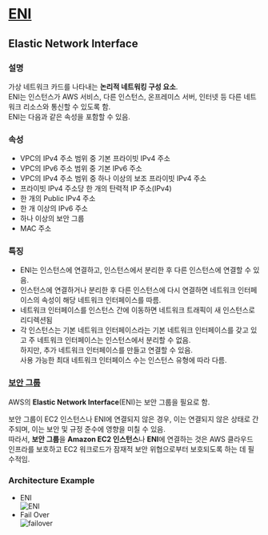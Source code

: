 # [ENI](https://docs.aws.amazon.com/AWSEC2/latest/UserGuide/using-eni.html)

## Elastic Network Interface

### 설명    

가상 네트워크 카드를 나타내는 **논리적 네트워킹 구성 요소**.  
ENI는 인스턴스가 AWS 서비스, 다른 인스턴스, 온프레미스 서버, 인터넷 등 다른 네트워크 리소스와 통신할 수 있도록 함.  
ENI는 다음과 같은 속성을 포함할 수 있음.

### 속성

* VPC의 IPv4 주소 범위 중 기본 프라이빗 IPv4 주소
* VPC의 IPv6 주소 범위 중 기본 IPv6 주소
* VPC의 IPv4 주소 범위 중 하나 이상의 보조 프라이빗 IPv4 주소
* 프라이빗 IPv4 주소당 한 개의 탄력적 IP 주소(IPv4)
* 한 개의 Public IPv4 주소
* 한 개 이상의 IPv6 주소
* 하나 이상의 보안 그룹
* MAC 주소

### 특징
* ENI는 인스턴스에 연결하고, 인스턴스에서 분리한 후 다른 인스턴스에 연결할 수 있음.  
* 인스턴스에 연결하거나 분리한 후 다른 인스턴스에 다시 연결하면 네트워크 인터페이스의 속성이 해당 네트워크 인터페이스를 따름.
*  네트워크 인터페이스를 인스턴스 간에 이동하면 네트워크 트래픽이 새 인스턴스로 리디렉션됨
* 각 인스턴스는 기본 네트워크 인터페이스라는 기본 네트워크 인터페이스를 갖고 있고 주 네트워크 인터페이스는 인스턴스에서 분리할 수 없음.  
하지만, 추가 네트워크 인터페이스를 만들고 연결할 수 있음.  
사용 가능한 최대 네트워크 인터페이스 수는 인스턴스 유형에 따라 다름.

### [보안 그룹](https://github.com/LeeWooJung/AWS-SAA-C03/tree/main/4.%20Security%20Group)

AWS의 **Elastic Network Interface**(ENI)는 보안 그룹을 필요로 함.  

보안 그룹이 EC2 인스턴스나 ENI에 연결되지 않은 경우, 이는 연결되지 않은 상태로 간주되며, 이는 보안 및 규정 준수에 영향을 미칠 수 있음.  
따라서, **보안 그룹**을 **Amazon EC2 인스턴스**나 **ENI**에 연결하는 것은 AWS 클라우드 인프라를 보호하고 EC2 워크로드가 잠재적 보안 위협으로부터 보호되도록 하는 데 필수적임.

### Architecture Example
* ENI  
![ENI](https://github.com/LeeWooJung/AWS-SAA-C03/assets/31682438/1777503e-8297-40d7-ac8a-b22861cf958c)
* Fail Over  
![failover](https://github.com/LeeWooJung/AWS-SAA-C03/assets/31682438/f3d9cd7c-cfc6-40dc-a576-a47129200354)

